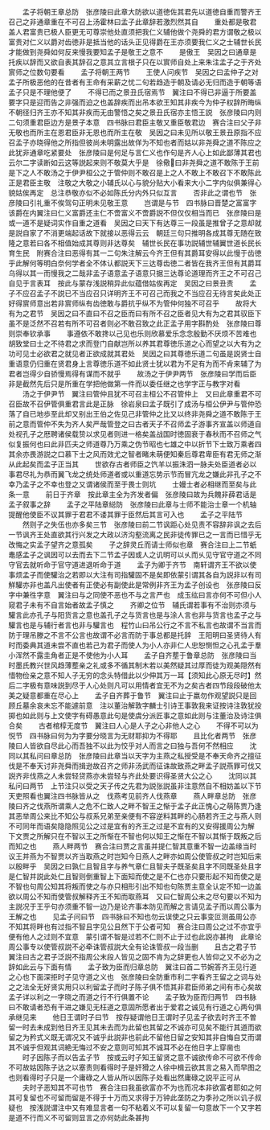 <!-- { "loadSidebar": true } -->
　　孟子将朝王章总防　张彦陵曰此章大防欲以道徳佐其君先以道徳自重而警齐王召己之非通章重在不可召上汤霍林曰孟子此章辞若激烈然其自
　　重处都是敬君盖人君富贵已极人臣更无可尊崇他处直须把我仁义辅他做个尧舜的君方谓敬之极以富贵对仁义以爵对齿徳非是抵当他的话头正见得爵在王亦须要我仁义之士辅世长民才能做到尧舜如何反来慢我要知孟子是敬王之意不
　　是傲王　吴因之曰通章是托疾以辞而又欲自表其辞召之意其立言根子只在以賔师自处上来朱注孟子之于齐处賔师之位数句要看
　　孟子将朝王两节
　　王使人问疾节　吴因之曰孟仲子之对孟子所极恶他的在昔者有王命有采薪之忧二句若趋造于朝及请必无归而造于朝等语孟子只是不理他便了
　　不得已而之景丑氏宿焉节　翼注曰不得已非逼于所要盖要字只是迎而告之非强而迫之也盖辞疾而出吊本欲王知其非疾今为仲子权辞所晦纵不朝径归齐王亦不知其非疾而无由警悟之矣之景丑氏宿亦主悟王説　张彦陵曰内则二句须重君臣边方是景子本意　四书脉曰君臣主敬又重臣敬君边　赛合注曰父子非无敬也而所主在恩君臣非无恩也而所主在敬　吴因之曰未见所以敬王景丑原指不应召孟子亦晓得他之所指但彼尚未明露出故佯为不知也者而姑以非尧舜之道不陈应之此犹非通章吃紧要处　张彦陵曰是何足与言仁义也作句是齐人心上如此鄙薄其君也云尔二字读断如云这等説起来则不敬莫大乎是　徐儆曰非尧舜之道不敢陈于王前是下之人不敢汤之于伊尹桓公之于管仲则不敢召是上之人不敢上不敢召下不敢陈此正是君臣主敬　注敬之大敬之小辅氏以心与貌分贴大小看来大小二字内似俱兼得心貌姑俟再定　总注恭敬亦似不必如陈氏分内外只似互言
　　否非此之谓也节　张彦陵曰引礼重不俟驾句正明未见敬王意
　　岂谓是与节　四书脉曰晋楚之富富字该爵在内翼注曰仁义富爵还主仁不啻富义不啻爵説不但仅仅相当而已　张彦陵曰是或一道不是疑词实作自重之道看　吴因之曰天下有达尊三一段虽是推曾子之意却就是説自家了不消更端起话故下就接以恶得云云　朝廷三句只推明各成其尊无随在致隆之意若曰各不相值始成其尊则非达尊矣　辅世长民在事功説辅世辅翼世道长民长育生民　附赛合注曰恶得有其一二句朱注解云今齐王但有其爵耳安得以此慢于齿徳乎此解何等明白奈何学者全不体认都説天下三达尊齿徳二者皆在我齐王但有其爵耳乌得以其一而慢我之二哉非孟子语意孟子语意只据三达尊论道理而齐王之不可召己自见于言表耳　按此与蒙存浅説稍异此似蕴借姑俟再定　吴因之曰景丑责
　　孟子不应召孟子不説已不当应召只详明齐王不可召己而我之不当应召无待言矣此处正好得賔师意出若非賔师纵有齿徳敢与爵抗乎纵不为管仲何独不可召乎
　　故将大有为之君节　吴因之曰不直曰不召之臣而曰有所不召之臣者见大有为之君其驭臣下虽不是泛然不召若有所不可召者则必不敢召致之此正孟子用字斟酌处　张彦陵曰尊则崇奉钦承事
　　事遵依不敢搀以己见也乐则欣慕爱乐念念殷勤不厌烦不苦难也　胡致堂曰士之不待君之求而登门自献岂所以养其君尊徳乐道之心而望之以大有为之功可见士必欲君之就见者正欲成就其君处　吴因之曰其尊徳乐道二句虽是説贤士自重语意仍归重在贤君身上言尊徳乐道不如此贤士犹以君为不足有为而不肻来辅了为君者岂得少自骄慢焉得有谋而不就乎
　　故汤之于伊尹两节　张彦陵曰学而后臣非是截然先后只是所重在学把他做第一件而以委任继之也学字正与教字对看
　　汤之于伊尹节　翼注曰管仲且犹不可召主桓公不召管仲上　又曰此章重君不可召臣故不召伊管俱重君言此是正脉　徐岩泉曰孟子既引了成汤与桓公伊尹与管仲恐落了自已地歩至此却又别出王伯之佐见己非管仲之比又以终非尧舜之道不敢陈于王前之意而管仲不失为齐人矣严哉管登之曰古者天子不召师孟子游事齐宣盖以师道自处视孔子之厯聘诸侯载贽以求见者则进一格矣盖战国时徳固衰于春秋而不召师之气似复振何也曰此非匹夫之师道尊乃万乘之伪节昭也七雄之中以折节下士致万乘者四其余亦畏游説之口慕下士之风而效尤之智者睹未萌便知秦后尊君卑臣有君无师之渐从此起矣而孟子正当其
　　世欲存古者师臣之饩羊以振洙泗一脉夫处臣道者必以事君尽礼为恭而翼飞龙之统处师道者或以重道忘势示节而冒亢龙之嫌此非孔子之不幸乃孟子之不幸也登之又谓诸侯而至于畏士则坑
　　士嫚士者必相继而至矣与此条一意
　　前日于齐章　按此章主全为齐发者偏　张彦陵曰故为兵餽非薛君话是孟子叙事之辞
　　孟子之平陆章縂防　张彦陵曰此章与士师不能治士章一个机轴提醒他使臣不议其罪于君君不诿其罪于臣然后其言可入也
　　孟子之平陆节
　　然则子之失伍也亦多矣三节　张彦陵曰前二节讽距心处见责不容辞非讽之去后一节讽齐王处直欲其行兴发之大政以济沟壑流离之民非徒传罪已之一言而已惜乎无改悔之实孟子望齐之意孤矣
　　子之辞灵丘而请士师似也章　赛合注曰上二节蚔鼃感孟子之讽因可以去而去下二节孟子因或人之讥明可以乆而乆见守官守道之不同守官去就听命于官守道进退听命于道
　　孟子为卿于齐节　南轩谓齐王不欲以使事烦孟子而使驩治之若即以大注有司指驩固不是矣即依蒙引谓其各自为説非以有司觧驩亦非也盖凡出使者有正使必有副使此是常例非齐王为孟子创设也　张彦陵曰反字中兼徃字意　翼注曰与之同使不恶也不与之言严也　成玉纮曰言亦何不可但小人窥君子未有不自言始者故孟子慎之
　　齐卿之位节　辅氏谓若事有不治则亦须与驩言此亦孔子与阳货言之意也盖孔子之与货言也是与涂人言也非与货言也孟子之与驩言也是与辅行者言也非与驩言也　程竹山曰吊公行之不言不私言也故谓不当言而防于理吊滕之不言不公言也故谓不必言而防于事总都是托辞　王阳明曰圣贤待人有时而委典其道未尝不直也若己为君子而使人为小人亦非仁人忠恕恻怛之心孔孟于羣小浑然不露圭角者正是不使他为小人耳
　　孟子自齐塟于鲁章总防　张彦陵曰当时墨氏教兴世风趋薄塟亲之礼或多不循其制木若以美然疑其过厚而徒为观美隠然有惜物俭亲之意不知人子无穷的念头特借此以少伸其万一耳【须知此心原无尽时】然后二字极有意味説到尽于人心处则凡可以用情者宜无不为之矣古者四节段段破他太美之疑意都重在尽心上
　　孟子自齐葬于鲁节　翼注曰止于嬴勿作观望説只是回顾丘墓余哀未忘不能遽前意　注以董治解敦字麟士引诗王事敦我来证按诗注敦犹投掷也如此则与上文使字有碍愚意此句是使虞分派匠事之意如此则与注董治及诗注俱合矣
　　古者棺椁无度节　翼注曰人心是人子之心非他人之心
　　不得不可以为悦节　四书脉曰何为为字要分晓言为无财耶抑为不得耶
　　且比化者两节　张彦陵曰人皆欲自尽此心而吾独不以此为恔乎对人而言之曰独与吾何不然相应
　　沈同以其私问曰章总防　张彦陵曰此章当以天字为主燕之私授受是不奉天命齐之擅征伐是不奉天讨非尧舜而揖逊故召齐之师非汤武而征诛故致燕之畔孟子説燕罪可伐又説齐非伐燕之人未尝轻贷燕亦未尝轻与齐此处要识得圣贤大公之心
　　沈同以其私问曰两节　上节注只以受之天子传之先君为説张説虽非注意然自不相妨盖以下节天吏照看也翼注四书脉皆从之　伐燕考见前齐人伐燕章
　　燕人畔章总防　张彦陵曰齐之伐燕所谓乘人之危不仁致人之畔不智王之惭于孟子此正愧心之萌陈贾乃逢其恶举周公来比不知公与叔系兄弟至亲便有不容逆料其畔的心肠若齐王之与燕人则不可同年而语矣隐隐照见公之过是宜有的齐王之过是不宜有的又安得援周公为解　下文贾之所解只在不智以王之所惭在不智也何以知王之惭在不智以其惭于既叛之后而知之也
　　燕人畔两节　赛合注曰贾之言虽并提仁智其意重不智一边盖缘当时议王并燕为不智贾以齐当取燕之时岂知今日燕人之畔亦如周公使管叔之时岂知后来以殷畔乎　吴因之曰孰仁且智且字与养气章仁且智夫子既圣矣且字不同既圣处且字是仁智并説此处仁且智则倒重智上下面知而使之是不仁也亦只要形起不知而使之是不智也句周公知其将叛而使之与亦只相形引出不知也句陈贾主意全认定不知一边盖欲以周公不知而使管叔解释齐王不知而取燕耳　又曰仁智周公未之尽句要以不知为主説况于王乎句亦须重不智一边乃是论齐事本防见而解之言请见孟子而以周公事为王解之也
　　见孟子问曰节　四书脉曰不知也勿云误使之只云事变叵测虽周公亦不知其将畔也有过指不智且字见公且然下于公者可知　赛合注曰周公之过不亦宜乎便有他人之过则不宜意　蒙引谓不智是过若不仁则不止于过也此説亦甚拘　此章论周公事专以使管叔説不必牵诛管叔説大全有论诛管叔一段当删
　　且古之君子节　翼注曰古之君子泛説不指周公末段人皆见之固不肯为之辞更也人皆仰之又不必为之辞如此云与下面有情
　　孟子致为臣而归章总防　翼注曰首二节婉答齐王见行道之心也下面深拒时子见守道之义也　张彦陵曰全防重市利二字看齐王留之之词与处之之法全无好贤实用只以利留孟子而时子陈子俱不悟其非君臣师弟之间有市心矣故孟子详以利之一字晓之而道之行不行俱置不论
　　孟子致为臣而归两节　四书脉曰不敢请者恐有干进之嫌见无枉道之意固所愿者出于爱君之诚见有行道之心两句俱承继见来
　　他日王谓时子曰节　按存疑谓他日王谓时子见孟子欲去时齐王不曽留一时去未成到他日齐王见其未去而为此留也其留之不诚亦可见矣不能行其道而欲留之为矜式义既无谓况又不诚乎此説非也前此不留他日留之安知其非自悔自艾而谓其不诚乎但观其词絶无悔过不安之意则可知其不诚耳不必在他日字上穿凿也
　　时子因陈子而以告孟子节　按或云时子知王留贤之意不诚欲传命不可欲不传命不可故姑因陈子达之以塞责则看得时子是奸猾之人徐中楫云欲其言之易入而早图之也则看得时子只是一个庸碌之人皆从所以因陈子处看出然庸碌之説平正可从
　　夫时子恶知其不可也节　赛合注曰我虽欲富亦不为也而况本非欲富者耶如之何其可复留也不可留而留是不得于十万而又求得于万钟此垄防之为季孙之所以讥子叔疑也　按浅説谓注中又有难显言者一句不粘着义不可以复留一句意故下一个又字若是道不行而义不可留则显言之亦何妨此条甚拘
